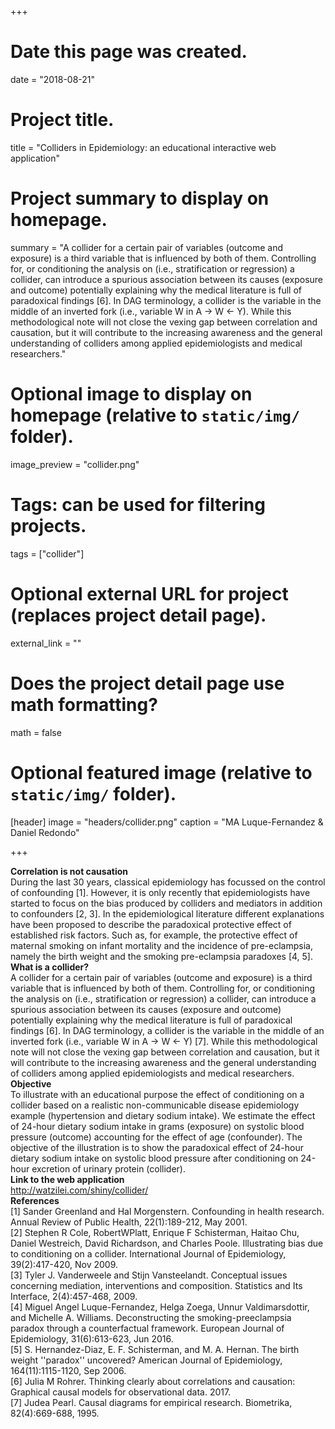 +++
# Date this page was created.
date = "2018-08-21"

# Project title.
title = "Colliders in Epidemiology: an educational interactive web application"

# Project summary to display on homepage.
summary = "A collider for a certain pair of variables (outcome and exposure) is a third variable that is influenced by both of them. Controlling for, or conditioning the analysis on (i.e., stratification or regression) a collider, can introduce a spurious association between its causes (exposure and outcome) potentially explaining why the medical literature is full of paradoxical findings [6]. In DAG terminology, a collider is the variable in the middle of an inverted fork (i.e., variable W in A -> W <- Y). While this methodological note will not close the vexing gap between correlation and causation, but it will contribute to the increasing awareness and the general understanding of colliders among applied epidemiologists and medical researchers."

# Optional image to display on homepage (relative to `static/img/` folder).
image_preview = "collider.png"

# Tags: can be used for filtering projects.
tags = ["collider"]

# Optional external URL for project (replaces project detail page).
external_link = ""

# Does the project detail page use math formatting?
math = false

# Optional featured image (relative to `static/img/` folder).
[header]
image = "headers/collider.png"
caption = "MA Luque-Fernandez & Daniel Redondo"

+++

**Correlation is not causation**  
During the last 30 years, classical epidemiology has focussed on the control of confounding [1]. However, it is only recently that epidemiologists have started to focus on the bias produced by colliders and mediators in addition to confounders [2, 3]. In the epidemiological literature different explanations have been proposed to describe the paradoxical protective effect of established risk factors. Such as, for example, the protective effect of maternal smoking on infant mortality and the incidence of pre-eclampsia, namely the birth weight and the smoking pre-eclampsia paradoxes [4, 5].  
**What is a collider?**  
A collider for a certain pair of variables (outcome and exposure) is a third variable that is influenced by both of them. Controlling for, or conditioning the analysis on (i.e., stratification or regression) a collider, can introduce a spurious association between its causes (exposure and outcome) potentially explaining why the medical literature is full of paradoxical findings [6]. In DAG terminology, a collider is the variable in the middle of an inverted fork (i.e., variable W in A -> W <- Y) [7]. While this methodological note will not close the vexing gap between correlation and causation, but it will contribute to the increasing awareness and the general understanding of colliders among applied epidemiologists and medical researchers.  
**Objective**  
To illustrate with an educational purpose the effect of conditioning on a collider based on a realistic non-communicable disease epidemiology example (hypertension and dietary sodium intake). We estimate the effect of 24-hour dietary sodium intake in grams (exposure) on systolic blood pressure (outcome) accounting for the effect of age (confounder). The objective of the illustration is to show the paradoxical effect of 24-hour dietary sodium intake on systolic blood pressure after conditioning on 24-hour excretion of urinary protein (collider).  
**Link to the web application**  
http://watzilei.com/shiny/collider/  
**References**  
[1] Sander Greenland and Hal Morgenstern. Confounding in health research. Annual Review of Public Health, 22(1):189-212, May 2001.  
[2] Stephen R Cole, RobertWPlatt, Enrique F Schisterman, Haitao Chu, Daniel Westreich, David Richardson, and Charles Poole. Illustrating bias due to conditioning on a collider. International Journal of Epidemiology, 39(2):417-420, Nov 2009.  
[3] Tyler J. Vanderweele and Stijn Vansteelandt. Conceptual issues concerning mediation, interventions and composition. Statistics and Its Interface, 2(4):457-468, 2009.  
[4] Miguel Angel Luque-Fernandez, Helga Zoega, Unnur Valdimarsdottir, and Michelle A. Williams. Deconstructing the smoking-preeclampsia paradox through a counterfactual framework. European Journal of Epidemiology, 31(6):613-623, Jun 2016.  
[5] S. Hernandez-Diaz, E. F. Schisterman, and M. A. Hernan. The birth weight ''paradox'' uncovered? American Journal of Epidemiology, 164(11):1115-1120, Sep 2006.  
[6] Julia M Rohrer. Thinking clearly about correlations and causation: Graphical causal models for observational data. 2017.  
[7] Judea Pearl. Causal diagrams for empirical research. Biometrika, 82(4):669-688, 1995.  

